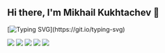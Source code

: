 ## Hi there, I'm Mikhail Kukhtachev 👋

[![Typing SVG](https://readme-typing-svg.herokuapp.com?color=%2336BCF7&lines=Welcome+to+my+channel+!!)](https://git.io/typing-svg)

![](https://github-profile-summary-cards.vercel.app/api/cards/profile-details?username=Kuhtaaa&theme=solarized_dark)
![](https://github-profile-summary-cards.vercel.app/api/cards/most-commit-language?username=Kuhtaaa&theme=solarized_dark)
![](https://github-profile-summary-cards.vercel.app/api/cards/repos-per-language?username=Kuhtaaa&theme=solarized_dark)
![](https://github-profile-summary-cards.vercel.app/api/cards/stats?username=Kuhtaaa&theme=solarized_dark)
![](https://github-profile-summary-cards.vercel.app/api/cards/productive-time?username=Kuhtaaa&theme=solarized_dark)
